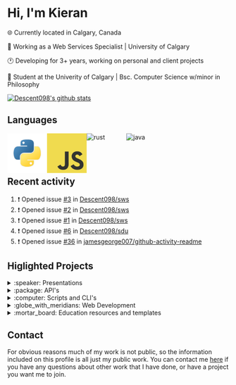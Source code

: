 # Hi, I'm Kieran
 
:globe_with_meridians: Currently located in Calgary, Canada

:office: Working as a Web Services Specialist | University of Calgary

:clock1: Developing for 3+ years, working on personal and client projects
 
:school: Student at the Univerity of Calgary | Bsc. Computer Science w/minor in Philosophy

[![Descent098's github stats](https://github-readme-stats.vercel.app/api?username=descent098&layout=compact&show_icons=true&hide=stars&count_private=true&hide_title=true)](https://github.com/descent098)

## Languages

<a href="https://github.com/Descent098?tab=repositories&q=&type=&language=python" ><img align="left" src="https://raw.githubusercontent.com/github/explore/80688e429a7d4ef2fca1e82350fe8e3517d3494d/topics/python/python.png" width="90px" height="90px" alt="Python"></a>

<a href="https://github.com/Descent098?tab=repositories&q=&type=&language=javascript" ><img align="left" src="https://raw.githubusercontent.com/github/explore/80688e429a7d4ef2fca1e82350fe8e3517d3494d/topics/javascript/javascript.png" width="90px" height="90px" alt="javascript"></a>

<a href="https://github.com/Descent098?tab=repositories&q=&type=&language=rust" ><img align="left" src="https://rustacean.net/assets/rustacean-flat-noshadow.svg" width="90px" height="90px" alt="rust"></a>

<a href="https://github.com/Descent098?tab=repositories&q=&type=&language=java" ><img align="left" src="https://its.inside.tru.ca/files/2013/02/java.png" width="90px" height="90px" alt="java"></a>

<br>
</br>
<br>
</br>

## Recent activity

<!--START_SECTION:activity-->
1. ❗️ Opened issue [#3](https://github.com/Descent098/sws/issues/3) in [Descent098/sws](https://github.com/Descent098/sws)
2. ❗️ Opened issue [#2](https://github.com/Descent098/sws/issues/2) in [Descent098/sws](https://github.com/Descent098/sws)
3. ❗️ Opened issue [#1](https://github.com/Descent098/sws/issues/1) in [Descent098/sws](https://github.com/Descent098/sws)
4. ❗️ Opened issue [#6](https://github.com/Descent098/sdu/issues/6) in [Descent098/sdu](https://github.com/Descent098/sdu)
5. ❗️ Opened issue [#36](https://github.com/jamesgeorge007/github-activity-readme/issues/36) in [jamesgeorge007/github-activity-readme](https://github.com/jamesgeorge007/github-activity-readme)
<!--END_SECTION:activity-->

<!-- TODO: Add contact section here -->

## Higlighted Projects

<details>
 <summary>:speaker: Presentations</summary>
 <a href="https://kieranwood.ca/static-site-hosting">
   <img alt-"static-site-hosting" src="https://github-readme-stats.vercel.app/api/pin/?username=descent098&repo=static-site-hosting">
 </a>
 <a href="https://kieranwood.ca/basic-web-technologies">
   <img alt-"basic-web-technologies" src="https://github-readme-stats.vercel.app/api/pin/?username=descent098&repo=basic-web-technologies">
 </a>
</details>

<details>
 <summary>:package: API's</summary>
 <a href="https://kieranwood.ca/sdu">
   <img alt-"sdu" src="https://github-readme-stats.vercel.app/api/pin/?username=descent098&repo=sdu">
 </a>
 <a href="https://kieranwood.ca/ezexcel">
   <img alt-"ezexcel" src="https://github-readme-stats.vercel.app/api/pin/?username=descent098&repo=ezexcel">
 </a>
</details>

<details>
 <summary>:computer: Scripts and CLI's</summary>
 <a href="https://github.com/descent098/sws">
   <img alt-"sws" src="https://github-readme-stats.vercel.app/api/pin/?username=descent098&repo=sws">
 </a>
 <a href="https://github.com/descent098/pystall">
   <img alt-"pystall" src="https://github-readme-stats.vercel.app/api/pin/?username=descent098&repo=pystall">
 </a>
 <a href="https://github.com/descent098/ahd">
   <img alt-"ahd" src="https://github-readme-stats.vercel.app/api/pin/?username=descent098&repo=ahd">
 </a>
 <a href="https://github.com/descent098/otp_emoji">
   <img alt-"otp_emoji" src="https://github-readme-stats.vercel.app/api/pin/?username=descent098&repo=otp_emoji">
 </a>
</details>

<details>
 <summary>:globe_with_meridians: Web Development</summary>

 <a href="https://github.com/Schulich-Ignite/schulich-ignite.github.io">
   <img alt-"Schulich Ignite" src="https://github-readme-stats.vercel.app/api/pin/?username=Schulich-Ignite&repo=schulich-ignite.github.io">
 </a>
 <a href="https://github.com/descent098/ideas-plz">
   <img alt-"ideas-plz" src="https://github-readme-stats.vercel.app/api/pin/?username=descent098&repo=ideas-plz">
 </a>
 <a href="https://github.com/descent098/slack-connect-4-bot">
   <img alt-"slack-connect-4-bot" src="https://github-readme-stats.vercel.app/api/pin/?username=descent098&repo=slack-connect-4-bot">
 </a>
 <a href="https://github.com/descent098/markdown-writer">
   <img alt-"markdown-writer" src="https://github-readme-stats.vercel.app/api/pin/?username=descent098&repo=markdown-writer">
 </a>
</details>

<details>
  <summary>:mortar_board: Education resources and templates</summary>

 <a href="https://github.com/descent098/simple-otp">
   <img alt-"simple-otp" src="https://github-readme-stats.vercel.app/api/pin/?username=descent098&repo=simple-otp">
 </a>
 <a href="https://github.com/descent098/Diffie-Hellman">
   <img alt-"Diffie-Hellman" src="https://github-readme-stats.vercel.app/api/pin/?username=descent098&repo=Diffie-Hellman">
 </a>
 <a href="https://github.com/descent098/Flask-Heroku">
   <img alt-"Flask-Heroku" src="https://github-readme-stats.vercel.app/api/pin/?username=descent098&repo=Flask-Heroku">
 </a>
 <a href="https://github.com/descent098/projects-experiments">
   <img alt-"projects-experiments" src="https://github-readme-stats.vercel.app/api/pin/?username=descent098&repo=projects-experiments">
 </a>
 <a href="https://github.com/canadian-coding/python-package-template">
   <img alt-"python-package-template" src="https://github-readme-stats.vercel.app/api/pin/?username=canadian-coding&repo=python-package-template">
 </a>
 <a href="https://github.com/canadian-coding/posts">
   <img alt-"posts" src="https://github-readme-stats.vercel.app/api/pin/?username=canadian-coding&repo=posts">
 </a>
</details>

## Contact

For obvious reasons much of my work is not public, so the information included on this profile is all just my public work. You can contact me [here](https://kieranwood.ca#contact) if you have any questions about other work that I have done, or have a project you want me to join.



